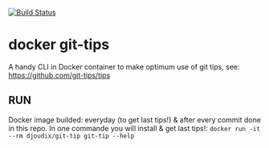 [![Build Status](https://travis-ci.org/djoudi5/docker-git-tip.svg?branch=master)](https://travis-ci.org/djoudi5/docker-git-tip)

# docker git-tips
A handy CLI in Docker container to make optimum use of git tips, see: https://github.com/git-tips/tips 

## RUN
Docker image builded: everyday (to get last tips!) & after every commit done in this repo. In one commande you will install & get last tips!:
``` docker run -it --rm djoudix/git-tip git-tip --help ```
